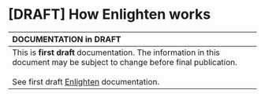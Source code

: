 # [DRAFT] How Enlighten works

|**DOCUMENTATION in DRAFT** |
|:---|
|This is **first draft** documentation. The information in this document may be subject to change before final publication. <br/><br/> See first draft [Enlighten](https://docs.google.com/document/d/1n03mUTXoW9vmrLgDOuvo6BuD3z7uN20jJh42J4rAnO4/edit?usp=sharingt) documentation.|